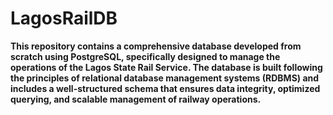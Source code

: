 # LagosRailDB
**This repository contains a comprehensive database developed from scratch using PostgreSQL, specifically designed to manage the operations of the Lagos State Rail Service. The database is built following the principles of relational database management systems (RDBMS) and includes a well-structured schema that ensures data integrity, optimized querying, and scalable management of railway operations.**
